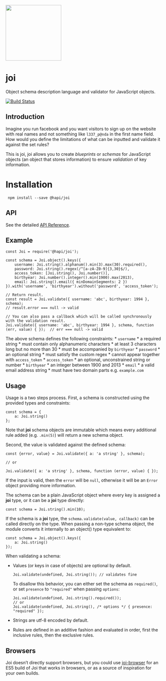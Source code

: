 [<img src="https://raw.githubusercontent.com/hapijs/assets/master/images/family.png" width="180" />](http://hapijs.com)

joi
===

Object schema description language and validator for JavaScript objects.

[![Build Status](https://travis-ci.org/hapijs/joi.svg?branch=master)](https://travis-ci.org/hapijs/joi)

Introduction
------------

Imagine you run facebook and you want visitors to sign up on the website with real names and not something like `l337_p@nda` in the first name field. How would you define the limitations of what can be inputted and validate it against the set rules?

This is joi, joi allows you to create *blueprints* or *schemas* for JavaScript objects (an object that stores information) to ensure *validation* of key information.

Installation
============

     npm install --save @hapi/joi

API
---

See the detailed [API Reference](https://github.com/hapijs/joi/blob/v15.1.0/API.md).

Example
-------

    const Joi = require('@hapi/joi');

    const schema = Joi.object().keys({
        username: Joi.string().alphanum().min(3).max(30).required(),
        password: Joi.string().regex(/^[a-zA-Z0-9]{3,30}$/),
        access_token: [Joi.string(), Joi.number()],
        birthyear: Joi.number().integer().min(1900).max(2013),
        email: Joi.string().email({ minDomainSegments: 2 })
    }).with('username', 'birthyear').without('password', 'access_token');

    // Return result.
    const result = Joi.validate({ username: 'abc', birthyear: 1994 }, schema);
    // result.error === null -> valid

    // You can also pass a callback which will be called synchronously with the validation result.
    Joi.validate({ username: 'abc', birthyear: 1994 }, schema, function (err, value) { });  // err === null -> valid

The above schema defines the following constraints: \* `username` \* a required string \* must contain only alphanumeric characters \* at least 3 characters long but no more than 30 \* must be accompanied by `birthyear` \* `password` \* an optional string \* must satisfy the custom regex \* cannot appear together with `access_token` \* `access_token` \* an optional, unconstrained string or number \* `birthyear` \* an integer between 1900 and 2013 \* `email` \* a valid email address string \* must have two domain parts e.g. `example.com`

Usage
-----

Usage is a two steps process. First, a schema is constructed using the provided types and constraints:

    const schema = {
        a: Joi.string()
    };

Note that **joi** schema objects are immutable which means every additional rule added (e.g. `.min(5)`) will return a new schema object.

Second, the value is validated against the defined schema:

    const {error, value} = Joi.validate({ a: 'a string' }, schema);

    // or

    Joi.validate({ a: 'a string' }, schema, function (error, value) { });

If the input is valid, then the `error` will be `null`, otherwise it will be an `Error` object providing more information.

The schema can be a plain JavaScript object where every key is assigned a **joi** type, or it can be a **joi** type directly:

    const schema = Joi.string().min(10);

If the schema is a **joi** type, the `schema.validate(value, callback)` can be called directly on the type. When passing a non-type schema object, the module converts it internally to an object() type equivalent to:

    const schema = Joi.object().keys({
        a: Joi.string()
    });

When validating a schema:

-   Values (or keys in case of objects) are optional by default.

        Joi.validate(undefined, Joi.string()); // validates fine

    To disallow this behavior, you can either set the schema as `required()`, or set `presence` to `"required"` when passing `options`:

        Joi.validate(undefined, Joi.string().required());
        // or
        Joi.validate(undefined, Joi.string(), /* options */ { presence: "required" });

-   Strings are utf-8 encoded by default.
-   Rules are defined in an additive fashion and evaluated in order, first the inclusive rules, then the exclusive rules.

Browsers
--------

Joi doesn’t directly support browsers, but you could use [joi-browser](https://github.com/jeffbski/joi-browser) for an ES5 build of Joi that works in browsers, or as a source of inspiration for your own builds.
